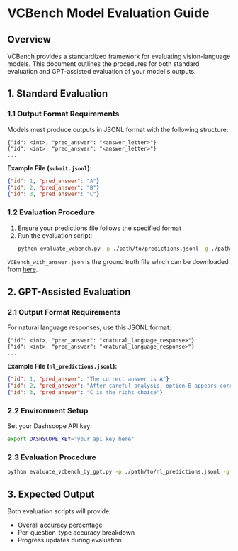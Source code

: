

# VCBench Model Evaluation Guide

## Overview
VCBench provides a standardized framework for evaluating vision-language models. This document outlines the procedures for both standard evaluation and GPT-assisted evaluation of your model's outputs.

## 1. Standard Evaluation

### 1.1 Output Format Requirements
Models must produce outputs in JSONL format with the following structure:
```
{"id": <int>, "pred_answer": "<answer_letter>"}
{"id": <int>, "pred_answer": "<answer_letter>"}
...
```

**Example File (`submit.jsonl`):**
```json
{"id": 1, "pred_answer": "A"}
{"id": 2, "pred_answer": "B"}
{"id": 3, "pred_answer": "C"}
```

### 1.2 Evaluation Procedure
1. Ensure your predictions file follows the specified format
2. Run the evaluation script:
   ```bash
   python evaluate_vcbench.py -p ./path/to/predictions.jsonl -g ./path/to/VCBench_with_answer.json
   ```
`VCBench_with_answer.json` is the ground truth file which can be downloaded from [here](https://huggingface.co/datasets/cloudcatcher2/VCBench/resolve/main/VCBench_with_answer.json).

## 2. GPT-Assisted Evaluation

### 2.1 Output Format Requirements
For natural language responses, use this JSONL format:
```
{"id": <int>, "pred_answer": "<natural_language_response>"}
{"id": <int>, "pred_answer": "<natural_language_response>"}
...
```

**Example File (`nl_predictions.jsonl`):**
```json
{"id": 1, "pred_answer": "The correct answer is A"}
{"id": 2, "pred_answer": "After careful analysis, option B appears correct"}
{"id": 3, "pred_answer": "C is the right choice"}
```

### 2.2 Environment Setup
Set your Dashscope API key:
   ```bash
   export DASHSCOPE_KEY="your_api_key_here"
   ```

### 2.3 Evaluation Procedure
```bash
python evaluate_vcbench_by_gpt.py -p ./path/to/nl_predictions.jsonl -g ./path/to/VCBench_with_answer.json
```

## 3. Expected Output
Both evaluation scripts will provide:
- Overall accuracy percentage
- Per-question-type accuracy breakdown
- Progress updates during evaluation


